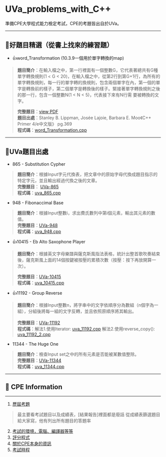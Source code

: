 # UVa_problems_with_C++
準備CPE大學程式能力檢定考試，CPE的考題皆出自於UVa。


 ----------
:page_facing_up:好題目精選（從書上找來的練習題）
------------
- :+1:word_Transformation (10.3.9一個用於單字轉換的map)
 >**題目簡介**：在輸入檔之中，第一行裡面有一個整數G，它代表著總共有G種單字轉換規則(1 < G < 20)，在輸入檔之中，從第2行到第G+1行，為所有的單字轉換規則，每一行的單字轉的換規則，包含兩個單字在內，第一個的單字是轉換前的樣子，第二個單字是轉換後的樣子。緊接著單字轉換規則之後的那一行，包含一個整數N(1 < N < 5)，代表接下來有N行需 要被轉換的文字。    
 >        
 >**完整題目**：[view PDF](https://github.com/DOGPOOHMAN/UVa_with_C-plus-plus/blob/master/word_Transformation%20%E5%96%AE%E5%AD%97%E8%BD%89%E6%8F%9B--%E9%A1%8C%E7%9B%AE%E8%A7%A3%E9%87%8B.pdf)       
 >**題目出處**：Stanley B. Lippman, Josée Lajoie, Barbara E. Moo《C++ Primer 4/e中文版》 pg.369      
 >**程式碼**：[word_Transformation.cpp](https://github.com/DOGPOOHMAN/UVa_with_C-plus-plus/blob/master/word_Transformation.cpp)   
 
----------
:page_facing_up:UVa題目出處
------------

 - 865 - Substitution Cypher
 >**題目簡介**：根據Input字元代換表，把文章中的原始字母代換成題目指示的特定字元，並且輸出經過代換之後的文章。  
 >**完整題目**： [UVa-865](https://uva.onlinejudge.org/index.php?option=com_onlinejudge&Itemid=8&page=show_problem&problem=806)  
 >**程式碼**：[uva_865.cpp](https://github.com/DOGPOOHMAN/UVa_with_C-plus-plus/blob/master/uva_865.cpp)   
 
 - 948 - Fibonaccimal Base
 >**題目簡介**：根據Input整數i，求出費氏數列中第i個元素，輸出其元素的數值。     
 >**完整題目**：[UVa-948](https://uva.onlinejudge.org/index.php?option=onlinejudge&page=show_problem&problem=889)    
 >**程式碼**：[uva_948.cpp](https://github.com/DOGPOOHMAN/UVa_with_C-plus-plus/blob/master/uva_948.cpp)   
 
 - :+1:10415 - Eb Alto Saxophone Player
 >**題目簡介**：根據英文字母樂譜與薩克斯風指法表格，統計出整首歌吹奏結束後，薩克斯風上面的14個按鍵被按壓的累積次數（按壓：按下再放開算一次）。
 >
 >**完整題目**：[UVa-10415](https://uva.onlinejudge.org/index.php?option=com_onlinejudge&Itemid=8&page=show_problem&problem=1356)    
 >**程式碼**：[uva_10415.cpp](https://github.com/DOGPOOHMAN/UVa_with_C-plus-plus/blob/master/uva_10415.cpp)   
 
 - :+1:11192 - Group Reverse   
 >**題目簡介**：根據Input整數n，將字串中的文字依順序分為數組（n個字為一組），分組後將每一組的文字反轉，並且依照原順序將其輸出。  
 >       
 >**完整題目**：[UVa-11192](https://uva.onlinejudge.org/index.php?option=onlinejudge&page=show_problem&problem=2133)    
 >**程式碼**：解法1.使用Iterator: [uva_11192.cpp](https://github.com/DOGPOOHMAN/UVa_with_C-plus-plus/blob/master/uva_11192.cpp)   解法2.使用reverse_copy(): [uva_11192_2.cpp](https://github.com/DOGPOOHMAN/UVa_with_C-plus-plus/blob/master/uva_11192_2.cpp)       
 
 - 11344 - The Huge One
 >**題目簡介**：檢查Input set之中的所有元素是否能被某數值整除。       
 >**完整題目**：[UVa-11344](https://uva.onlinejudge.org/index.php?option=com_onlinejudge&Itemid=8&page=show_problem&problem=2319)       
 >**程式碼**：[uva_11344.cpp](https://github.com/DOGPOOHMAN/UVa_with_C-plus-plus/blob/master/uva_11344.cpp)        
 
 

----------

## :page_facing_up: CPE Information
---------

 1. [歷屆考題](https://cpe.cse.nsysu.edu.tw/history.php)
>最主要看考試題目以及成績表，[結果報告]裡面都是廢話
>從成績表篩選題目給大家寫，他有列出所有題目的答題率

 2. [考試的環境，電腦、編譯器等等](https://cpe.cse.nsysu.edu.tw/doc/CPE_manual.pdf)
 3. [評分程式](http://coding-frenzy.arping.me)
 4. [關於CPE本身的資訊](https://cpe.cse.nsysu.edu.tw/doc/CPE_introduction.pdf)
 5. [考試時程](https://cpe.cse.nsysu.edu.tw/newest.php)

